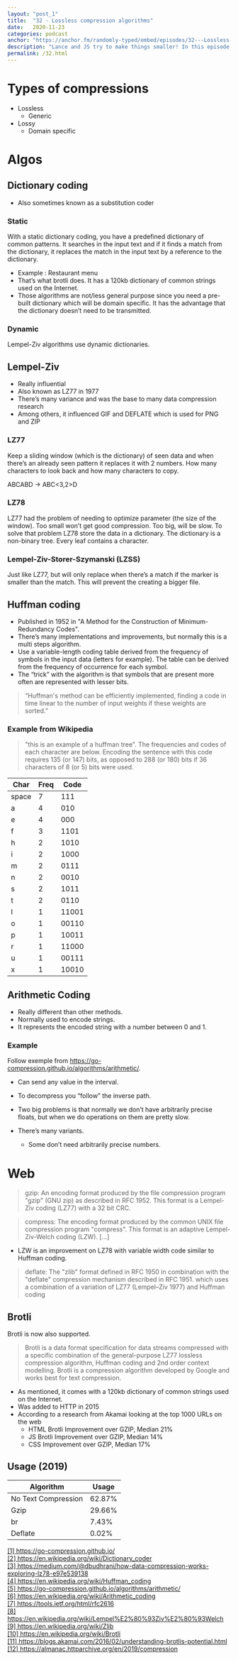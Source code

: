 ```yaml
---
layout: "post_1"
title:  "32 - Lossless compression algorithms"
date:   2020-11-23
categories: podcast
anchor: "https://anchor.fm/randomly-typed/embed/episodes/32---Lossless-compression-algorithms-emt9j0"
description: "Lance and JS try to make things smaller! In this episode, we explore how to compress information efficiently in a variety of different ways with different tradeoffs."
permalink: /32.html
---
```

# Types of compressions
- Lossless
  - Generic
- Lossy
  - Domain specific

# Algos <span class="footnote"></span>
## Dictionary coding <span class="footnote"></span>
- Also sometimes known as a substitution coder

### Static
With a static dictionary coding, you have a predefined dictionary of common patterns. It searches in the input text and if it finds a match from the dictionary, it replaces the match in the input text by a reference to the dictionary.
- Example : Restaurant menu
- That’s what brotli does. It has a 120kb dictionary of common strings used on the Internet.
- Those algorithms are not/less general purpose since you need a pre-built dictionary which will be domain specific. It has the advantage that the dictionary doesn’t need to be transmitted.

### Dynamic
Lempel-Ziv algorithms use dynamic dictionaries.

## Lempel-Ziv
- Really influential 
- Also known as LZ77 in 1977
- There’s many variance and was the base to many data compression research
- Among others, it influenced GIF and DEFLATE which is used for PNG and ZIP

### LZ77
Keep a sliding window (which is the dictionary) of seen data and when there’s an already seen pattern it replaces it with 2 numbers. How many characters to look back and how many characters to copy.

ABCABD -> ABC<3,2>D

### LZ78 <span class="footnote"></span>
LZ77 had the problem of needing to optimize parameter (the size of the window). Too small won’t get good compression. Too big, will be slow. To solve that problem LZ78 store the data in a dictionary. The dictionary is a non-binary tree. Every leaf contains a character.

### Lempel-Ziv-Storer-Szymanski (LZSS)
Just like LZ77, but will only replace when there’s a match if the marker is smaller than the match. This will prevent the creating a bigger file.

## Huffman coding <span class="footnote"></span>
- Published in 1952 in "A Method for the Construction of Minimum-Redundancy Codes".
- There’s many implementations and improvements, but normally this is a multi steps algorithm.
- Use a variable-length coding table derived from the frequency of symbols in the input data (letters for example). The table can be derived from the frequency of occurrence for each symbol.
- The “trick” with the algorithm is that symbols that are present more often are represented with lesser bits.
> “Huffman's method can be efficiently implemented, finding a code in time linear to the number of input weights if these weights are sorted.”
### Example from Wikipedia
> "this is an example of a huffman tree". The frequencies and codes of each character are below. Encoding the sentence with this code requires 135 (or 147) bits, as opposed to 288 (or 180) bits if 36 characters of 8 (or 5) bits were used.

| Char | Freq | Code |
| --- | --- | --- |
| space | 7 | 111 |
| a | 4 | 010 |
| e | 4 | 000 |
| f | 3 | 1101 |
| h | 2 | 1010 |
| i | 2 | 1000 |
| m | 2 | 0111 |
| n | 2 | 0010 |
| s | 2 | 1011 |
| t | 2 | 0110 |
| l | 1 | 11001 |
| o | 1 | 00110 |
| p | 1 | 10011 |
| r | 1 | 11000 |
| u | 1 | 00111 |
| x | 1 | 10010  |

## Arithmetic Coding <span class="footnote"> </span><span class="footnote"></span> 
- Really different than other methods.
- Normally used to encode strings.
- It represents the encoded string with a number between 0 and 1.
### Example
Follow exemple from https://go-compression.github.io/algorithms/arithmetic/.

- Can send any value in the interval.
- To decompress you “follow” the inverse path.

- Two big problems is that normally we don’t have arbitrarily precise floats, but when we do operations on them are pretty slow.
- There’s many variants.
  - Some don’t need arbitrarily precise numbers.

# Web <span class="footnote"></span>
>  gzip: An encoding format produced by the file compression program "gzip" (GNU zip) as described in RFC 1952. This format is a Lempel-Ziv coding (LZ77) with a 32 bit CRC.

 > compress: The encoding format produced by the common UNIX file compression program "compress". This format is an adaptive Lempel-Ziv-Welch coding (LZW).
[...]
- LZW is an improvement on LZ78 with variable width code similar to Huffman coding. <span class="footnote"></span>

> deflate: The "zlib" format defined in RFC 1950 in combination with the "deflate" compression mechanism described in RFC 1951.
> which uses a combination of a variation of LZ77 (Lempel–Ziv 1977) and Huffman coding <span class="footnote"></span>

## Brotli
Brotli is now also supported.
> Brotli is a data format specification for data streams compressed with a specific combination of the general-purpose LZ77 lossless compression algorithm, Huffman coding and 2nd order context modelling. Brotli is a compression algorithm developed by Google and works best for text compression. <span class="footnote"></span>
- As mentioned, it comes with a 120kb dictionary of common strings used on the Internet.
- Was added to HTTP in 2015
- According to a research from Akamai <span class="footnote"></span> looking at the top 1000 URLs on the web
  - HTML Brotli Improvement over GZIP, Median 21%
  - JS Brotli Improvement over GZIP, Median 14%
  - CSS Improvement over GZIP, Median 17%

## Usage <span class="footnote"></span> (2019)

| Algorithm | Usage |
| --- | --- |
| No Text Compression | 62.87% |
| Gzip | 29.66% |
| br | 7.43% |
| Deflate | 0.02% |

<span class="footnotes">
  <a href="https://go-compression.github.io/">[1] https://go-compression.github.io/</a> <br/>
  <a href="https://en.wikipedia.org/wiki/Dictionary_coder">[2] https://en.wikipedia.org/wiki/Dictionary_coder</a> <br/>
  <a href="https://medium.com/@dbudhrani/how-data-compression-works-exploring-lz78-e97e539138">[3] https://medium.com/@dbudhrani/how-data-compression-works-exploring-lz78-e97e539138</a> <br/>
  <a href="https://en.wikipedia.org/wiki/Huffman_coding">[4] https://en.wikipedia.org/wiki/Huffman_coding</a> <br/>
  <a href="https://go-compression.github.io/algorithms/arithmetic/">[5] https://go-compression.github.io/algorithms/arithmetic/</a> <br/>
  <a href="https://en.wikipedia.org/wiki/Arithmetic_coding">[6] https://en.wikipedia.org/wiki/Arithmetic_coding</a> <br/>
  <a href="https://tools.ietf.org/html/rfc2616">[7] https://tools.ietf.org/html/rfc2616</a> <br/>
  <a href="https://en.wikipedia.org/wiki/Lempel%E2%80%93Ziv%E2%80%93Welch">[8] https://en.wikipedia.org/wiki/Lempel%E2%80%93Ziv%E2%80%93Welch</a> <br/>
  <a href="https://en.wikipedia.org/wiki/Zlib">[9] https://en.wikipedia.org/wiki/Zlib</a> <br/>
  <a href="https://en.wikipedia.org/wiki/Brotli">[10] https://en.wikipedia.org/wiki/Brotli</a> <br/>
  <a href="https://blogs.akamai.com/2016/02/understanding-brotlis-potential.html">[11] https://blogs.akamai.com/2016/02/understanding-brotlis-potential.html</a> <br/>
  <a href="https://almanac.httparchive.org/en/2019/compression">[12] https://almanac.httparchive.org/en/2019/compression</a> <br/>
</span>
